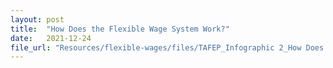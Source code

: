 ```yaml
---
layout: post
title:  "How Does the Flexible Wage System Work?"
date:   2021-12-24
file_url: "Resources/flexible-wages/files/TAFEP_Infographic 2_How Does the Flexible Wage System Work-1.png"
---
```

